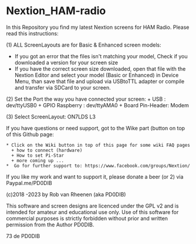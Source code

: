 # Nextion_HAM-radio
In this Repository you find my latest Nextion screens for HAM Radio.
Please read this instructions:

  (1) ALL ScreenLayouts are for Basic & Enhanced screen models:
   * If you got an error that the files isn't matching your model, Check if you downloaded a version for your screen size
   * If you have the correct screen size downloaded, open that file with the Nextion Editor and select your model (Basic or Enhanced) in Device Menu, than save that file and upload via USBtoTTL adapter or compile and transfer via SDCard to your screen.
     
  (2) Set the Port the way you have connected your screen:
      + USB             : dev/ttyUSB0
      + GPIO Raspberry  : dev/ttyAMA0
      + Board Pin-Header: Modem
      
  (3) Select ScreenLayout: ON7LDS L3
  
  If you have questions or need support, got to the Wike part (button on top of this Github page: 
  
    * Click on the Wiki button in top of this page for some wiki FAQ pages
      + how to connect (hardware)
      + How to set Pi-Star
      + more coming up ...
    *  Go for further support to: https://www.facebook.com/groups/Nextion/
  
  If you like my work and want to support it, please donate a beer (or 2) via Paypal.me/PD0DIB 
  
  (c)2018 -2023 by Rob van Rheenen (aka PD0DIB)
  
  This software and screen designs are licenced under the GPL v2 and is intended for amateur and educational use only. Use of this software for commercial purposes is strictly forbidden without prior and written permission from the Author PD0DIB.
  
  73 de PD0DIB
